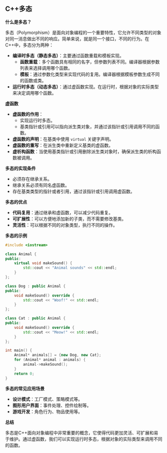 ## C++多态

**什么是多态？**

多态（Polymorphism）是面向对象编程的一个重要特性，它允许不同类型的对象对同一消息做出不同的响应。简单来说，就是同一个接口，不同的行为。在C++中，多态分为两种：

- **编译时多态（静态多态）**：主要通过函数重载和模板实现。
    - **函数重载**：多个函数具有相同的名字，但参数列表不同。编译器根据参数列表来选择调用哪个函数。
    - **模板**：通过参数化类型来实现代码的复用。编译器根据模板参数生成不同的函数或类。
- **运行时多态（动态多态）**：通过虚函数实现。在运行时，根据对象的实际类型来决定调用哪个函数。

**虚函数**

- **虚函数的作用**：
    - 实现运行时多态。
    - 基类指针或引用可以指向派生类对象，并通过该指针或引用调用不同的函数。
- **虚函数的声明**：在基类中使用 `virtual` 关键字声明。
- **虚函数的重写**：在派生类中重新定义基类的虚函数。
- **虚析构函数**：当使用基类指针或引用删除派生类对象时，确保派生类的析构函数被调用。

**多态的实现条件**

- 必须存在继承关系。
- 继承关系必须有同名虚函数。
- 存在基类类型的指针或者引用，通过该指针或引用调用虚函数。

**多态的优点**

- **代码复用**：通过继承和虚函数，可以减少代码重复。
- **可扩展性**：可以方便地添加新的子类，而不需要修改基类。
- **灵活性**：可以根据不同的对象类型，执行不同的操作。

**多态的示例**

```C++
#include <iostream>

class Animal {
public:
    virtual void makeSound() {
        std::cout << "Animal sounds" << std::endl;
    }
};

class Dog : public Animal {
public:
    void makeSound() override {
        std::cout << "Woof!" << std::endl;
    }
};

class Cat : public Animal {
public:
    void makeSound() override {
        std::cout << "Meow!" << std::endl;
    }
};

int main() {
    Animal* animals[] = {new Dog, new Cat};
    for (Animal* animal : animals) {
        animal->makeSound();
    }
    return 0;
}
```

**多态的常见应用场景**

- **设计模式**：工厂模式、策略模式等。
- **图形用户界面**：事件处理、控件绘制等。
- **游戏开发**：角色行为、物品使用等。

**总结**

多态是C++面向对象编程中非常重要的概念，它使得代码更加灵活、可扩展和易于维护。通过虚函数，我们可以实现运行时多态，根据对象的实际类型来调用不同的函数。